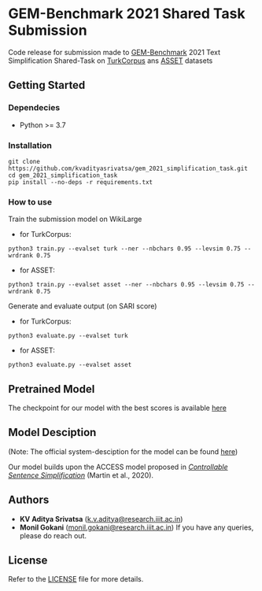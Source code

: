 
# GEM-Benchmark 2021 Shared Task Submission
Code release for submission made to [GEM-Benchmark](https://gem-benchmark.com/) 2021 Text Simplification Shared-Task on [TurkCorpus](https://huggingface.co/datasets/turk) ans [ASSET](https://huggingface.co/datasets/asset) datasets

## Getting Started

### Dependecies
- Python >= 3.7

### Installation
``` 
git clone https://github.com/kvadityasrivatsa/gem_2021_simplification_task.git
cd gem_2021_simplification_task
pip install --no-deps -r requirements.txt
```
### How to use
Train the submission model on WikiLarge 
- for TurkCorpus:
```
python3 train.py --evalset turk --ner --nbchars 0.95 --levsim 0.75 --wrdrank 0.75
```
   
- for ASSET:
```
python3 train.py --evalset asset --ner --nbchars 0.95 --levsim 0.75 --wrdrank 0.75
```
Generate and evaluate output (on SARI score)
- for TurkCorpus:
```
python3 evaluate.py --evalset turk
```
- for ASSET:
```
python3 evaluate.py --evalset asset
```

## Pretrained Model
The checkpoint for our model with the best scores is available [here](https://github.com/kvadityasrivatsa/gem_2021_simplification_task)

## Model Desciption
(Note: The official system-desciption for the model can be found [here](https://github.com/kvadityasrivatsa/gem_2021_simplification_task))

Our model builds upon the ACCESS model proposed in [_Controllable Sentence Simplification_](https://arxiv.org/abs/1910.02677) (Martin et al., 2020). 
 
## Authors

 - **KV Aditya Srivatsa** (k.v.aditya@research.iiit.ac.in)
 - **Monil Gokani** (monil.gokani@research.iiit.ac.in)
 If you have any queries, please do reach out. 

## License
Refer to the [LICENSE](https://github.com/kvadityasrivatsa/gem_2021_simplification_task/blob/main/LICENSE) file for more details.
